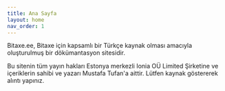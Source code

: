 ```yaml
---
title: Ana Sayfa
layout: home
nav_order: 1
---
```


Bitaxe.ee, Bitaxe için kapsamlı bir Türkçe kaynak olması amacıyla oluşturulmuş bir dökümantasyon sitesidir.

Bu sitenin tüm yayın hakları Estonya merkezli Ionia OÜ Limited Şirketine ve içeriklerin sahibi ve yazarı Mustafa Tufan'a aittir. Lütfen kaynak göstererek alıntı yapınız.
